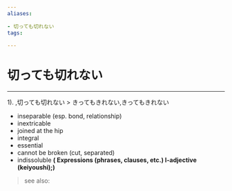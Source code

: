 ```yaml
---
aliases:
    
- 切っても切れない
tags:
    
---
```


# 切っても切れない
---
1).
,切っても切れない > きってもきれない,きってもきれない

- inseparable (esp. bond, relationship)
- inextricable
- joined at the hip
- integral
- essential
- cannot be broken (cut, separated)
- indissoluble
**( Expressions (phrases, clauses, etc.) I-adjective (keiyoushi);)**
> see also: 
            